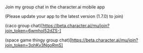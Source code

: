 Join my group chat in the character.ai mobile app

(Please update your app to the latest version (1.7.0) to join)


(caco group chat)[https://beta.character.ai/mu/join?join_token=6wmhoI52dZS-]

(space game thingy group chat)[https://beta.character.ai/mu/join?join_token=3ohKv3NgoRmS]
